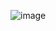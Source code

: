 ![image](https://user-images.githubusercontent.com/128306878/230414323-a8276f65-61d1-4e10-815a-fc10b7e10928.png)
